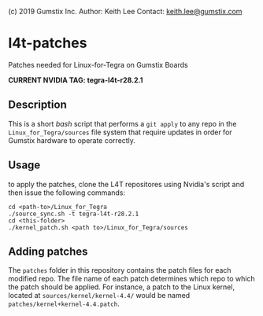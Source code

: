(c) 2019 Gumstix Inc.
Author:  Keith Lee
Contact: keith.lee@gumstix.com

# l4t-patches
Patches needed for Linux-for-Tegra on Gumstix Boards


**CURRENT NVIDIA TAG: tegra-l4t-r28.2.1**

## Description

This is a short *bash* script that performs a `git apply` to any repo in the
`Linux_for_Tegra/sources` file system that require updates in order for Gumstix
hardware to operate correctly.

## Usage

to apply the patches, clone the L4T repositores using Nvidia's script and then
issue the following commands:

    cd <path-to>/Linux_for_Tegra
    ./source_sync.sh -t tegra-l4t-r28.2.1
    cd <this-folder>
    ./kernel_patch.sh <path to>/Linux_for_Tegra/sources

## Adding patches

The `patches` folder in this repository contains the patch files for each modified 
repo. The file name of each patch determines which repo to which the patch should
be applied.  For instance, a patch to the Linux kernel, located at `sources/kernel/kernel-4.4/`
would be named `patches/kernel+kernel-4.4.patch`. 
